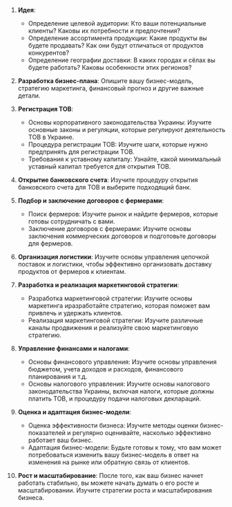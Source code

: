 1.  **Идея**:
	-   Определение целевой аудитории: Кто ваши потенциальные клиенты? Каковы их потребности и предпочтения?
	-   Определение ассортимента продукции: Какие продукты вы будете продавать? Как они будут отличаться от продуктов конкурентов?
	-   Определение географии доставки: В каких городах и сёлах вы будете работать? Каковы особенности этих регионов?
2.  **Разработка бизнес-плана**: Опишите вашу бизнес-модель, стратегию маркетинга, финансовый прогноз и другие важные детали.
    
3.  **Регистрация ТОВ**:
	-   Основы корпоративного законодательства Украины: Изучите основные законы и регуляции, которые регулируют деятельность ТОВ в Украине.
	-   Процедура регистрации ТОВ: Изучите шаги, которые нужно предпринять для регистрации ТОВ.
	-   Требования к уставному капиталу: Узнайте, какой минимальный уставный капитал требуется для открытия ТОВ. 
4. **Открытие банковского счета**: Изучите процедуру открытия банковского счета для ТОВ и выберите подходящий банк.
5.  **Подбор и заключение договоров с фермерами**:
	-   Поиск фермеров: Изучите рынок и найдите фермеров, которые готовы сотрудничать с вами.
	-   Заключение договоров с фермерами: Изучите основы заключения коммерческих договоров и подготовьте договоры для фермеров.
6.  **Организация логистики**: Изучите основы управления цепочкой поставок и логистики, чтобы эффективно организовать доставку продуктов от фермеров к клиентам.
7.  **Разработка и реализация маркетинговой стратегии**:
	-   Разработка маркетинговой стратегии: Изучите основы маркетинга иразработайте стратегию, которая поможет вам привлечь и удержать клиентов.
	-   Реализация маркетинговой стратегии: Изучите различные каналы продвижения и реализуйте свою маркетинговую стратегию.
8.  **Управление финансами и налогами**:
	-   Основы финансового управления: Изучите основы управления бюджетом, учета доходов и расходов, финансового планирования и т.д.
	-   Основы налогового управления: Изучите основы налогового законодательства Украины, включая налоги, которые должны платить ТОВ, и процедуру подачи налоговых деклараций.
9.  **Оценка и адаптация бизнес-модели**:
	-   Оценка эффективности бизнеса: Изучите методы оценки бизнес-показателей и регулярно оценивайте, насколько эффективно работает ваш бизнес.
	-   Адаптация бизнес-модели: Будьте готовы к тому, что вам может потребоваться изменить вашу бизнес-модель в ответ на изменения на рынке или обратную связь от клиентов.
10.  **Рост и масштабирование**: После того, как ваш бизнес начнет работать стабильно, вы можете начать думать о его росте и масштабировании. Изучите стратегии роста и масштабирования бизнеса.